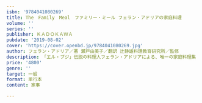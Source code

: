 ```yaml
---
isbn: '9784041080269'
title: The　Family　Meal　ファミリー・ミール フェラン・アドリアの家庭料理
volume: ''
series: ''
publisher: ＫＡＤＯＫＡＷＡ
pubdate: '2019-08-02'
cover: 'https://cover.openbd.jp/9784041080269.jpg'
author: フェラン・アドリア／著 瀬戸由美子／翻訳 辻静雄料理教育研究所／監修
description: 「エル・ブジ」伝説の料理人フェラン・アドリアによる、唯一の家庭料理集
price: '4800'
genre: ''
target: 一般
format: 単行本
content: 家事

---
```

